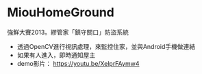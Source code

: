 # MiouHomeGround
強鮮大賽2013。繆管家「鎮守關口」防盜系統
* 透過OpenCV進行視訊處理，來監控住家，並與Android手機做連結
* 如果有人進入，即時通知屋主
* demo影片： https://youtu.be/XelprFAymw4
